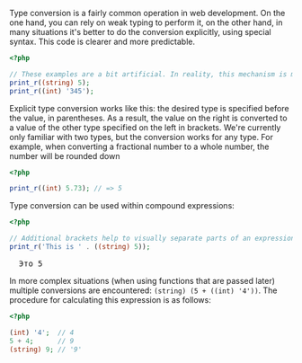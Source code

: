 
Type conversion is a fairly common operation in web development. On the one hand, you can rely on weak typing to perform it, on the other hand, in many situations it's better to do the conversion explicitly, using special syntax. This code is clearer and more predictable.

```php
<?php

// These examples are a bit artificial. In reality, this mechanism is much more useful when using variables
print_r((string) 5);
print_r((int) '345');
```

Explicit type conversion works like this: the desired type is specified before the value, in parentheses. As a result, the value on the right is converted to a value of the other type specified on the left in brackets. We're currently only familiar with two types, but the conversion works for any type. For example, when converting a fractional number to a whole number, the number will be rounded down

```php
<?php

print_r((int) 5.73); // => 5
```

Type conversion can be used within compound expressions:

```php
<?php

// Additional brackets help to visually separate parts of an expression from each other
print_r('This is ' . ((string) 5));
```

<pre class='hexlet-basics-output'>
  Это 5
</pre>

In more complex situations (when using functions that are passed later) multiple conversions are encountered: `(string) (5 + ((int) '4'))`. The procedure for calculating this expression is as follows:

```php
<?php

(int) '4';  // 4
5 + 4;      // 9
(string) 9; // '9'
```
